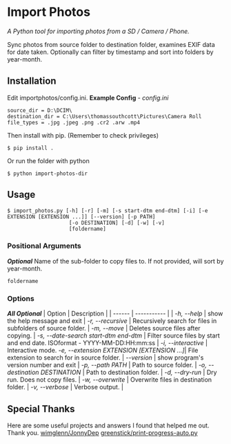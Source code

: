 Import Photos
=============
<i>A Python tool for importing photos from a SD / Camera / Phone. </i>

Sync photos from source folder to destination folder, examines EXIF data for date taken. Optionally can filter by timestamp and sort into folders by year-month.

## Installation
Edit importphotos/config.ini.
<b>Example Config</b> - <i>config.ini</i>

    source_dir = D:\DCIM\
    destination_dir = C:\Users\thomassouthcott\Pictures\Camera Roll
    file_types = .jpg .jpeg .png .cr2 .arw .mp4

Then install with pip. (Remember to check privileges)

    $ pip install .

Or run the folder with python

    $ python import-photos-dir
    
## Usage

    $ import_photos.py [-h] [-r] [-m] [-s start-dtm end-dtm] [-i] [-e EXTENSION [EXTENSION ...]] [--version] [-p PATH]
                        [-o DESTINATION] [-d] [-w] [-v]
                        [foldername]
### Positional Arguments
<b><i>Optional</i></b>
Name of the sub-folder to copy files to. If not provided, will sort by year-month.

    foldername

### Options
<b><i>All Optional</i></b>
| Option | Description |
| ------ | ----------- |
|  <i>-h, --help</i>          |  show the help message and exit |
  <i>-r, --recursive</i>      | Recursively search for files in subfolders of source folder. |
  <i>-m, --move </i>          | Deletes source files after copying. |
  <i>-s, --date-search start-dtm end-dtm</i> | Filter source files by start and end date. ISOformat - YYYY-MM-DD:HH:mm:ss |
  <i>-i, --interactive</i>    | Interactive mode.
  <i>-e, --extension EXTENSION [EXTENSION ...]</i>| File extension to search for in source folder. |
  <i>--version</i>            | show program's version number and exit |
  <i>-p, --path PATH</i> | Path to source folder. |
  <i>-o, --destination DESTINATION</i> | Path to destination folder. |
  <i>-d, --dry-run</i>        | Dry run. Does not copy files. |
  <i>-w, --overwrite </i>     | Overwrite files in destination folder. |
  <i>-v, --verbose </i>       | Verbose output. |

## Special Thanks
Here are some useful projects and answers I found that helped me out. Thank you.
[wimglenn/JonnyDep](https://github.com/wimglenn/johnnydep)
[greenstick/print-progress-auto.py](https://gist.github.com/greenstick/b23e475d2bfdc3a82e34eaa1f6781ee4)
